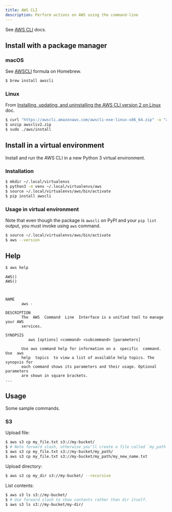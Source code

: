 ```yaml
---
title: AWS CLI
description: Perform actions on AWS using the command-line
---
```


See [AWS CLI](https://aws.amazon.com/cli/) docs.


## Install with a package manager

### macOS

See [AWSCLI](https://formulae.brew.sh/formula/awscli) formula on Homebrew.

```sh
$ brew install awscli
```

### Linux

From [Installing, updating, and uninstalling the AWS CLI version 2 on Linux](https://docs.aws.amazon.com/cli/latest/userguide/install-cliv2-linux.html#cliv2-linux-install) doc.

```sh
$ curl "https://awscli.amazonaws.com/awscli-exe-linux-x86_64.zip" -o "awscliv2.zip"
$ unzip awscliv2.zip
$ sudo ./aws/install
```


## Install in a virtual environment

Install and run the AWS CLI in a new Python 3 virtual environment.

### Installation

```sh
$ mkdir ~/.local/virtualenvs
$ python3 -m venv ~/.local/virtualenvs/aws
$ source ~/.local/virtualenvs/aws/bin/activate
$ pip install awscli
```

### Usage in virtual environment

Note that even though the package is `awscli` on PyPI and your `pip list` output, you must invoke using `aws` command.

```sh
$ source ~/.local/virtualenvs/aws/bin/activate
$ aws --version
```


## Help

```sh
$ aws help
```
```
AWS()                                                                    AWS()



NAME
       aws -

DESCRIPTION
       The  AWS  Command  Line  Interface is a unified tool to manage your AWS
       services.

SYNOPSIS
          aws [options] <command> <subcommand> [parameters]

       Use aws command help for information on a  specific  command.  Use  aws
       help  topics  to view a list of available help topics. The synopsis for
       each command shows its parameters and their usage. Optional  parameters
       are shown in square brackets.
...
```


## Usage

Some sample commands.

### S3

Upload file:

```sh
$ aws s3 cp my_file.txt s3://my-bucket/
$ # Note forward slash, otherwise you'll create a file called `my_path`.
$ aws s3 cp my_file.txt s3://my-bucket/my_path/
$ aws s3 cp my_file.txt s3://my-bucket/my_path/my_new_name.txt
```

Upload directory:

```sh
$ aws s3 cp my_dir s3://my-bucket/ --recursive
```

List contents:

```sh
$ aws s3 ls s3://my-bucket/
$ # Use forward slash to show contents rather than dir itself.
$ aws s3 ls s3://my-bucket/my-dir/
```
